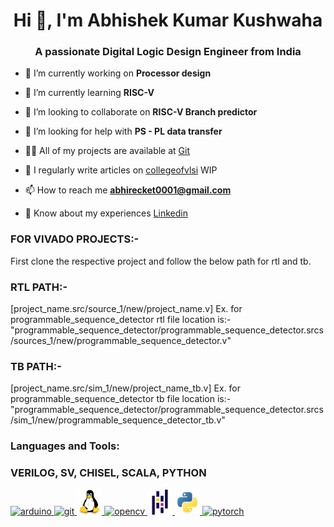 <h1 align="center">Hi 👋, I'm Abhishek Kumar Kushwaha</h1>
<h3 align="center">A passionate Digital Logic Design Engineer from India</h3>

- 🔭 I’m currently working on **Processor design**

- 🌱 I’m currently learning **RISC-V**

- 👯 I’m looking to collaborate on **RISC-V Branch predictor**

- 🤝 I’m looking for help with **PS - PL data transfer**

- 👨‍💻 All of my projects are available at [Git](https://github.com/Abhirecket)

- 📝 I regularly write articles on [collegeofvlsi](https://collegeofvlsi.com/) WIP

- 📫 How to reach me **abhirecket0001@gmail.com**

- 📄 Know about my experiences [Linkedin](https://www.linkedin.com/in/abhishek-kumar-kushwaha-3788a4179/)

<h3 align="left">FOR VIVADO PROJECTS:-</h3> First clone the respective project and follow the below path for rtl and tb. 
<h3 align="left">RTL PATH:-</h3> [project_name.src/source_1/new/project_name.v]   Ex. for  programmable_sequence_detector rtl file location is:-"programmable_sequence_detector/programmable_sequence_detector.srcs/sources_1/new/programmable_sequence_detector.v"
<h3 align="left">TB PATH:-</h3> [project_name.src/sim_1/new/project_name_tb.v] Ex. for  programmable_sequence_detector tb file location is:-"programmable_sequence_detector/programmable_sequence_detector.srcs/sim_1/new/programmable_sequence_detector_tb.v"


<h3 align="left">Languages and Tools:</h3>
<h3 align="left"> VERILOG, SV, CHISEL, SCALA, PYTHON</h3>
<p align="left"> <a href="https://www.arduino.cc/" target="_blank" rel="noreferrer"> <img src="https://cdn.worldvectorlogo.com/logos/arduino-1.svg" alt="arduino" width="40" height="40"/> </a> <a href="https://git-scm.com/" target="_blank" rel="noreferrer"> <img src="https://www.vectorlogo.zone/logos/git-scm/git-scm-icon.svg" alt="git" width="40" height="40"/> </a> <a href="https://www.linux.org/" target="_blank" rel="noreferrer"> <img src="https://raw.githubusercontent.com/devicons/devicon/master/icons/linux/linux-original.svg" alt="linux" width="40" height="40"/> </a> <a href="https://opencv.org/" target="_blank" rel="noreferrer"> <img src="https://www.vectorlogo.zone/logos/opencv/opencv-icon.svg" alt="opencv" width="40" height="40"/> </a> <a href="https://pandas.pydata.org/" target="_blank" rel="noreferrer"> <img src="https://raw.githubusercontent.com/devicons/devicon/2ae2a900d2f041da66e950e4d48052658d850630/icons/pandas/pandas-original.svg" alt="pandas" width="40" height="40"/> </a> <a href="https://www.python.org" target="_blank" rel="noreferrer"> <img src="https://raw.githubusercontent.com/devicons/devicon/master/icons/python/python-original.svg" alt="python" width="40" height="40"/> </a> <a href="https://pytorch.org/" target="_blank" rel="noreferrer"> <img src="https://www.vectorlogo.zone/logos/pytorch/pytorch-icon.svg" alt="pytorch" width="40" height="40"/> </a> </p>
